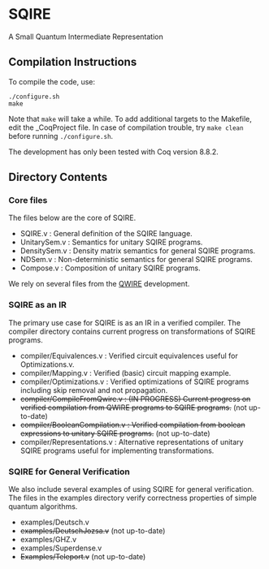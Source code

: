 # SQIRE
A Small Quantum Intermediate Representation

## Compilation Instructions

To compile the code, use:
```
./configure.sh
make
```
Note that `make` will take a while. To add additional targets to the Makefile, edit the \_CoqProject file. In case of compilation trouble, try `make clean` before running `./configure.sh`.  

The development has only been tested with Coq version 8.8.2.

## Directory Contents

### Core files

The files below are the core of SQIRE.

- SQIRE.v : General definition of the SQIRE language.
- UnitarySem.v : Semantics for unitary SQIRE programs.
- DensitySem.v : Density matrix semantics for general SQIRE programs.
- NDSem.v : Non-deterministic semantics for general SQIRE programs.
- Compose.v : Composition of unitary SQIRE programs.

We rely on several files from the [QWIRE](https://github.com/inQWIRE/QWIRE) development.

### SQIRE as an IR

The primary use case for SQIRE is as an IR in a verified compiler. The compiler directory contains current progress on transformations of SQIRE programs.

- compiler/Equivalences.v : Verified circuit equivalences useful for Optimizations.v.
- compiler/Mapping.v : Verified (basic) circuit mapping example.
- compiler/Optimizations.v : Verified optimizations of SQIRE programs including skip removal and not propagation.
- ~~compiler/CompileFromQwire.v : (IN PROGRESS) Current progress on verified compilation from QWIRE programs to SQIRE programs.~~ (not up-to-date)
- ~~compiler/BooleanCompilation.v : Verified compilation from boolean expressions to unitary SQIRE programs.~~ (not up-to-date)
- compiler/Representations.v : Alternative representations of unitary SQIRE programs useful for implementing transformations.

### SQIRE for General Verification

We also include several examples of using SQIRE for general verification. The files in the examples directory verify correctness properties of simple quantum algorithms.

- examples/Deutsch.v    
- ~~examples/DeutschJozsa.v~~ (not up-to-date)
- examples/GHZ.v
- examples/Superdense.v
- ~~Examples/Teleport.v~~ (not up-to-date)    
